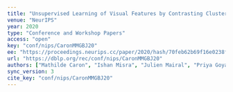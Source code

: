 ```yaml
---
title: "Unsupervised Learning of Visual Features by Contrasting Cluster Assignments."
venue: "NeurIPS"
year: 2020
type: "Conference and Workshop Papers"
access: "open"
key: "conf/nips/CaronMMGBJ20"
ee: "https://proceedings.neurips.cc/paper/2020/hash/70feb62b69f16e0238f741fab228fec2-Abstract.html"
url: "https://dblp.org/rec/conf/nips/CaronMMGBJ20"
authors: ["Mathilde Caron", "Ishan Misra", "Julien Mairal", "Priya Goyal", "Piotr Bojanowski", "Armand Joulin"]
sync_version: 3
cite_key: "conf/nips/CaronMMGBJ20"
---
```

